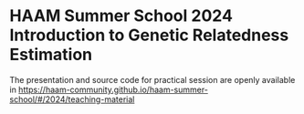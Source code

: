 # HAAM Summer School 2024 Introduction to Genetic Relatedness Estimation

The presentation and source code for practical session are openly available in https://haam-community.github.io/haam-summer-school/#/2024/teaching-material
